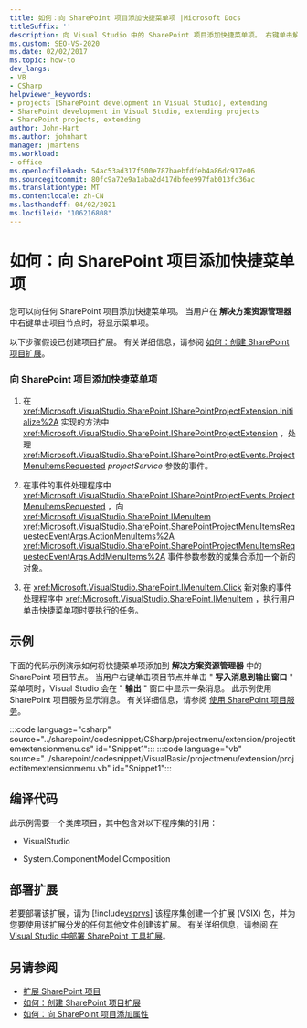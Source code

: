 ```yaml
---
title: 如何：向 SharePoint 项目添加快捷菜单项 |Microsoft Docs
titleSuffix: ''
description: 向 Visual Studio 中的 SharePoint 项目添加快捷菜单项。 右键单击解决方案资源管理器中的项目节点时，将显示菜单项。
ms.custom: SEO-VS-2020
ms.date: 02/02/2017
ms.topic: how-to
dev_langs:
- VB
- CSharp
helpviewer_keywords:
- projects [SharePoint development in Visual Studio], extending
- SharePoint development in Visual Studio, extending projects
- SharePoint projects, extending
author: John-Hart
ms.author: johnhart
manager: jmartens
ms.workload:
- office
ms.openlocfilehash: 54ac53ad317f500e787baebfdfeb4a86dc917e06
ms.sourcegitcommit: 80fc9a72e9a1aba2d417dbfee997fab013fc36ac
ms.translationtype: MT
ms.contentlocale: zh-CN
ms.lasthandoff: 04/02/2021
ms.locfileid: "106216808"
---
```

# <a name="how-to-add-a-shortcut-menu-item-to-sharepoint-projects"></a>如何：向 SharePoint 项目添加快捷菜单项
  您可以向任何 SharePoint 项目添加快捷菜单项。 当用户在 **解决方案资源管理器** 中右键单击项目节点时，将显示菜单项。

 以下步骤假设已创建项目扩展。 有关详细信息，请参阅 [如何：创建 SharePoint 项目扩展](../sharepoint/how-to-create-a-sharepoint-project-extension.md)。

### <a name="to-add-a-shortcut-menu-item-to-sharepoint-projects"></a>向 SharePoint 项目添加快捷菜单项

1. 在 <xref:Microsoft.VisualStudio.SharePoint.ISharePointProjectExtension.Initialize%2A> 实现的方法中 <xref:Microsoft.VisualStudio.SharePoint.ISharePointProjectExtension> ，处理 <xref:Microsoft.VisualStudio.SharePoint.ISharePointProjectEvents.ProjectMenuItemsRequested> *projectService* 参数的事件。

2. 在事件的事件处理程序中 <xref:Microsoft.VisualStudio.SharePoint.ISharePointProjectEvents.ProjectMenuItemsRequested> ，向 <xref:Microsoft.VisualStudio.SharePoint.IMenuItem> <xref:Microsoft.VisualStudio.SharePoint.SharePointProjectMenuItemsRequestedEventArgs.ActionMenuItems%2A> <xref:Microsoft.VisualStudio.SharePoint.SharePointProjectMenuItemsRequestedEventArgs.AddMenuItems%2A> 事件参数参数的或集合添加一个新的对象。

3. 在 <xref:Microsoft.VisualStudio.SharePoint.IMenuItem.Click> 新对象的事件处理程序中 <xref:Microsoft.VisualStudio.SharePoint.IMenuItem> ，执行用户单击快捷菜单项时要执行的任务。

## <a name="example"></a>示例
 下面的代码示例演示如何将快捷菜单项添加到 **解决方案资源管理器** 中的 SharePoint 项目节点。 当用户右键单击项目节点并单击 " **写入消息到输出窗口** " 菜单项时，Visual Studio 会在 " **输出** " 窗口中显示一条消息。 此示例使用 SharePoint 项目服务显示消息。 有关详细信息，请参阅 [使用 SharePoint 项目服务](../sharepoint/using-the-sharepoint-project-service.md)。

 :::code language="csharp" source="../sharepoint/codesnippet/CSharp/projectmenu/extension/projectitemextensionmenu.cs" id="Snippet1":::
 :::code language="vb" source="../sharepoint/codesnippet/VisualBasic/projectmenu/extension/projectitemextensionmenu.vb" id="Snippet1":::

## <a name="compile-the-code"></a>编译代码
 此示例需要一个类库项目，其中包含对以下程序集的引用：

- VisualStudio

- System.ComponentModel.Composition

## <a name="deploy-the-extension"></a>部署扩展
 若要部署该扩展，请为 [!include[vsprvs](../sharepoint/includes/vsprvs-md.md)] 该程序集创建一个扩展 (VSIX) 包，并为您要使用该扩展分发的任何其他文件创建该扩展。 有关详细信息，请参阅 [在 Visual Studio 中部署 SharePoint 工具扩展](../sharepoint/deploying-extensions-for-the-sharepoint-tools-in-visual-studio.md)。

## <a name="see-also"></a>另请参阅
- [扩展 SharePoint 项目](../sharepoint/extending-sharepoint-projects.md)
- [如何：创建 SharePoint 项目扩展](../sharepoint/how-to-create-a-sharepoint-project-extension.md)
- [如何：向 SharePoint 项目添加属性](../sharepoint/how-to-add-a-property-to-sharepoint-projects.md)

